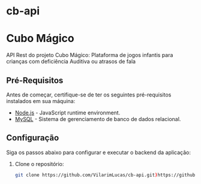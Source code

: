 # cb-api

# Cubo Mágico

API Rest do projeto Cubo Mágico: Plataforma de jogos infantis para crianças com deficiência Auditiva ou atrasos de fala

## Pré-Requisitos

Antes de começar, certifique-se de ter os seguintes pré-requisitos instalados em sua máquina:

- [Node.js](https://nodejs.org/) - JavaScript runtime environment.
- [MySQL](https://www.mysql.com/) - Sistema de gerenciamento de banco de dados relacional.

## Configuração

Siga os passos abaixo para configurar e executar o backend da aplicação:

1. Clone o repositório:

   ```bash
   git clone https://github.com/VilarimLucas/cb-api.git)https://github.com/VilarimLucas/cb-api.git

